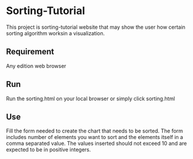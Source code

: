# Sorting-Tutorial
This project is sorting-tutorial website that may show the user how certain sorting algorithm worksin a visualization.
## Requirement
Any edition web browser
## Run
Run the sorting.html on your local browser or simply click sorting.html
## Use
Fill the form needed to create the chart that needs to be sorted. The form includes number of elements you want to sort and the elements itself in a comma separated value. The values inserted should not exceed 10 and are expected to be in positive integers.
